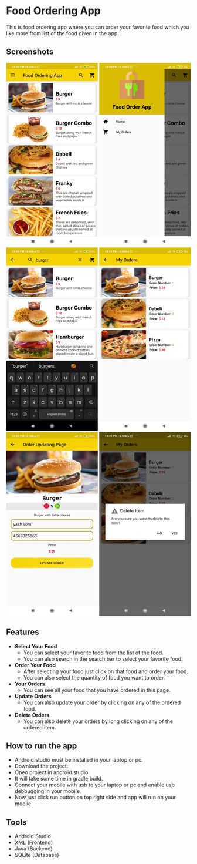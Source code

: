 # Food Ordering App
This is food ordering app where you can order your favorite food which you like more from list of the food given in the app.

## Screenshots
<!-- To set multiple images in grid view -->
<p float="left">
  <img src="/Images/Screenshot_1.jpg" width="250" height="500"/>
  <img src="/Images/Screenshot_2.jpg" width="250" height="500"/>
  <img src="/Images/Screenshot_3.jpg" width="250" height="500"/>
  <img src="/Images/Screenshot_4.jpg" width="250" height="500"/>
  <img src="/Images/Screenshot_5.jpg" width="250" height="500"/>
  <img src="/Images/Screenshot_6.jpg" width="250" height="500"/>
</p>

## Features
- <b>Select Your Food</b>
  - You can select your favorite food from the list of the food.
  - You can also search in the search bar to select your favorite food.
- <b>Order Your Food</b>
  - After selecting your food just click on that food and order your food.
  - You can also select the quantity of food you want to order.
- <b>Your Orders</b>
  - You can see all your food that you have ordered in this page.
- <b>Update Orders</b>
  - You can also update your order by clicking on any of the ordered food.
- <b>Delete Orders</b>
  - You can also delete your orders by long clicking on any of the ordered item.

## How to run the app
- Android studio must be installed in your laptop or pc.
- Download the project.
- Open project in android studio.
- It will take some time in gradle build.
- Connect your mobile with usb to your laptop or pc and enable usb debbugging in your mobile.
- Now just click run button on top right side and app will run on your mobile.

## Tools
- Android Studio
- XML (Frontend)
- Java (Backend)
- SQLite (Database)
